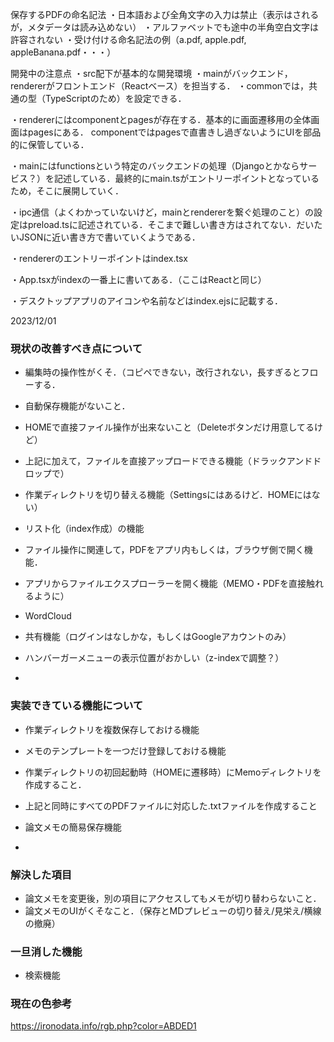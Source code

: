 保存するPDFの命名記法
・日本語および全角文字の入力は禁止（表示はされるが，メタデータは読み込めない）
・アルファベットでも途中の半角空白文字は許容されない
・受け付ける命名記法の例（a.pdf, apple.pdf, appleBanana.pdf・・・）

開発中の注意点
・src配下が基本的な開発環境
・mainがバックエンド，rendererがフロントエンド（Reactベース）を担当する．
・commonでは，共通の型（TypeScriptのため）を設定できる．

・rendererにはcomponentとpagesが存在する．基本的に画面遷移用の全体画面はpagesにある．
componentではpagesで直書きし過ぎないようにUIを部品的に保管している．

・mainにはfunctionsという特定のバックエンドの処理（Djangoとかならサービス？）を記述している．最終的にmain.tsがエントリーポイントとなっているため，そこに展開していく．

・ipc通信（よくわかっていないけど，mainとrendererを繋ぐ処理のこと）の設定はpreload.tsに記述されている．そこまで難しい書き方はされてない．だいたいJSONに近い書き方で書いていくようである．

・rendererのエントリーポイントはindex.tsx

・App.tsxがindexの一番上に書いてある．（ここはReactと同じ）

・デスクトップアプリのアイコンや名前などはindex.ejsに記載する．

2023/12/01

### 現状の改善すべき点について

- 編集時の操作性がくそ．（コピペできない，改行されない，長すぎるとフローする．
- 自動保存機能がないこと．
- HOMEで直接ファイル操作が出来ないこと（Deleteボタンだけ用意してるけど）
- 上記に加えて，ファイルを直接アップロードできる機能（ドラックアンドドロップで）
- 作業ディレクトリを切り替える機能（Settingsにはあるけど．HOMEにはない）
- リスト化（index作成）の機能
- ファイル操作に関連して，PDFをアプリ内もしくは，ブラウザ側で開く機能．
- アプリからファイルエクスプローラーを開く機能（MEMO・PDFを直接触れるように）
- WordCloud
- 共有機能（ログインはなしかな，もしくはGoogleアカウントのみ）
- ハンバーガーメニューの表示位置がおかしい（z-indexで調整？）

-

### 実装できている機能について

- 作業ディレクトリを複数保存しておける機能
- メモのテンプレートを一つだけ登録しておける機能
- 作業ディレクトリの初回起動時（HOMEに遷移時）にMemoディレクトリを作成すること．
- 上記と同時にすべてのPDFファイルに対応した.txtファイルを作成すること
- 論文メモの簡易保存機能

-

### 解決した項目

- 論文メモを変更後，別の項目にアクセスしてもメモが切り替わらないこと．
- 論文メモのUIがくそなこと．（保存とMDプレビューの切り替え/見栄え/横線の撤廃）

### 一旦消した機能

- 検索機能

### 現在の色参考

https://ironodata.info/rgb.php?color=ABDED1
